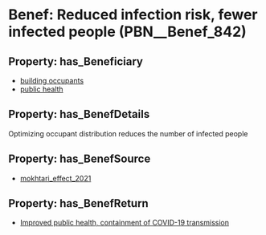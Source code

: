 # Benef: __Reduced infection risk, fewer infected people__ (PBN__Benef_842)

## Property: has_Beneficiary

* [building occupants](../Stakeholder/PBN__Stakeholder_97)
* [public health](../Stakeholder/PBN__Stakeholder_58)

## Property: has_BenefDetails

Optimizing occupant distribution reduces the number of infected people

## Property: has_BenefSource

* [mokhtari_effect_2021](../Article/PBN__Article_169)

## Property: has_BenefReturn

* [Improved public health, containment of COVID-19 transmission](../BenefReturn/PBN__BenefReturn_916)

